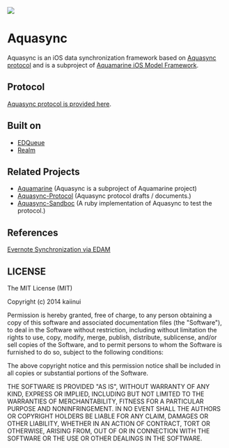 ![](https://dl.dropboxusercontent.com/u/7817937/_github/aquamarine/aquasync_logo.png)

Aquasync
===

Aquasync is an iOS data synchronization framework based on [Aquasync protocol](https://github.com/AQAquamarine/aquasync-protocol) and is a subproject of [Aquamarine iOS Model Framework](https://github.com/kaiinui/Aquamarine).

Protocol
---

[Aquasync protocol is provided here](https://github.com/AQAquamarine/aquasync-protocol).

Built on
--

- [EDQueue](https://github.com/thisandagain/queue)
- [Realm](https://github.com/realm/realm-cocoa)

Related Projects
---

- [Aquamarine](https://github.com/kaiinui/Aquamarine) (Aquasync is a subproject of Aquamarine project)
- [Aquasync-Protocol](https://github.com/AQAquamarine/aquasync-protocol) (Aquasync protocol drafts / documents.)
- [Aquasync-Sandboc](https://github.com/AQAquamarine/aquasync-sandbox) (A ruby implementation of Aquasync to test the protocol.)

References
---

[Evernote Synchronization via EDAM](https://dev.evernote.com/media/pdf/edam-sync.pdf)

LICENSE
---

The MIT License (MIT)

Copyright (c) 2014 kaiinui

Permission is hereby granted, free of charge, to any person obtaining a copy of this software and associated documentation files (the "Software"), to deal in the Software without restriction, including without limitation the rights to use, copy, modify, merge, publish, distribute, sublicense, and/or sell copies of the Software, and to permit persons to whom the Software is furnished to do so, subject to the following conditions:

The above copyright notice and this permission notice shall be included in all copies or substantial portions of the Software.

THE SOFTWARE IS PROVIDED "AS IS", WITHOUT WARRANTY OF ANY KIND, EXPRESS OR IMPLIED, INCLUDING BUT NOT LIMITED TO THE WARRANTIES OF MERCHANTABILITY, FITNESS FOR A PARTICULAR PURPOSE AND NONINFRINGEMENT. IN NO EVENT SHALL THE AUTHORS OR COPYRIGHT HOLDERS BE LIABLE FOR ANY CLAIM, DAMAGES OR OTHER LIABILITY, WHETHER IN AN ACTION OF CONTRACT, TORT OR OTHERWISE, ARISING FROM, OUT OF OR IN CONNECTION WITH THE SOFTWARE OR THE USE OR OTHER DEALINGS IN THE SOFTWARE.
